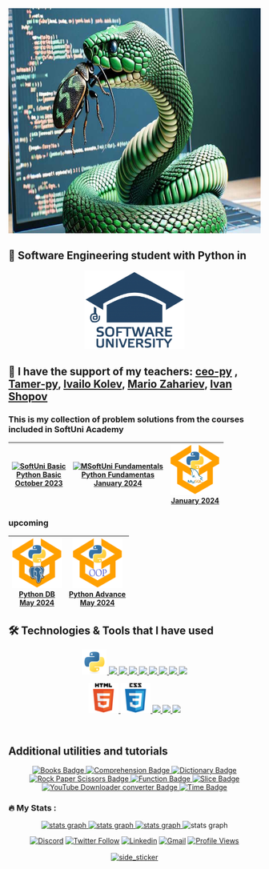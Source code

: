 <div id="badges" align="center">
<img src="https://github.com/Nenogzar/LearningPython/blob/main/python1.jpg" alt="Nenogzar_Python" height="450"  >
</div>

## 🌱  Software Engineering student with Python in

<div id="badges" align="center">
<a href="https://softuni.bg/" target="_blank" rel="noopener noreferrer">
  <img src="https://github.com/Nenogzar/Academy_SoftUni/blob/main/fundamentals_python/13_HTML%20%26%20CSS%20Basics/03.%20HTML%20and%20CSS%20Basics/02_SoftUni_Logo/image/SoftUni-logo.png" width="200" onclick="window.location.href='https://softuni.bg/';"/>
</a>
</div> 


## 👯 I have the support of my teachers:  [ceo-py](https://github.com/ceo-py/softuni) , [Tamer-py](https://github.com/kumchovylcho),  [Ivailo Kolev](https://github.com/ivaylokenov), [Mario Zahariev](https://github.com/zahariev-webbersof), [Ivan Shopov](https://github.com/IvanShopov)


### This is my collection of problem solutions from the courses included in SoftUni Academy

|[<img src="https://about.softuni.bg/Content/images/home-page/software-university-logo.svg" alt="SoftUni Basic" width="100" height="100">](https://softuni.bg/trainings/4296/programming-basics-with-python-october-2023) </br> [Python Basic</br>October 2023](https://github.com/Nenogzar/Academy_SoftUni/tree/main/basics_programming)|[<img src="https://about.softuni.bg/Content/images/home-page/foundation-logo.svg" alt="MSoftUni Fundamentals" width="100" height="100">](https://softuni.bg/trainings/4379/programming-fundamentals-with-python-january-2024)</br>[Python Fundamentas</br>January 2024](https://github.com/Nenogzar/Academy_SoftUni/tree/main/fundamentals_python)|[<img src="https://github.com/Nenogzar/Softuni_MySQL/blob/main/mySQL.png" alt="MySQL January" width="100" height="100">](https://softuni.bg/trainings/4365/mysql-january-2024) </br> [January 2024](https://github.com/Nenogzar/Softuni_MySQL)|
|---|---|---|

### upcoming

[<img src="https://github.com/Nenogzar/Softuni_MySQL/blob/main/p_data.png" alt="MSoftUni PythonDB" width="100" height="100">](https://softuni.bg/modules/137/python-db-may-2024/1478)</br>[Python DB</br>May 2024](https://softuni.bg/modules/137/python-db-may-2024/1478)|[<img src="https://github.com/Nenogzar/Academy_SoftUni/blob/main/p_advance.png" alt="MSoftUni Python Advance" width="100" height="100">](https://softuni.bg/modules/74/python-advanced-may-2024/1474)</br>[Python Advance</br>May 2024](https://softuni.bg/modules/74/python-advanced-may-2024/1474)|
|-|-|



## 🛠️ Technologies & Tools that I have used
<p id="badges" align="center">
  <a href="https://www.python.org/">
    <img src="https://raw.githubusercontent.com/devicons/devicon/master/icons/python/python-original.svg" width="50"/>
  </a>
  <a href="https://www.jetbrains.com">
    <img src="https://media.djangoproject.com/cache/df/17/df173f82e0b8d0c485ac3b96f0f87514.png" width="50"/>
   </a>
    <a href="https://www.jetbrains.com/pycharm/">
    <img src="https://upload.wikimedia.org/wikipedia/commons/thumb/1/1d/PyCharm_Icon.svg/2048px-PyCharm_Icon.svg.png" width=50"/>
   </a>
   <a href="https://www.postman.com/">
    <img src="https://res.cloudinary.com/postman/image/upload/t_team_logo/v1629869194/team/2893aede23f01bfcbd2319326bc96a6ed0524eba759745ed6d73405a3a8b67a8" width="50"/>
   </a>
   <a href="https://www.microsoft.com/">
    <img src="https://upload.wikimedia.org/wikipedia/commons/thumb/0/0c/Microsoft_Office_logo_%282013%E2%80%932019%29.svg/1728px-Microsoft_Office_logo_%282013%E2%80%932019%29.svg.png" width="40"/>
   </a>
   <a href="https://www.php.net/">
    <img src="https://upload.wikimedia.org/wikipedia/commons/thumb/2/27/PHP-logo.svg/1280px-PHP-logo.svg.png" width="60"/>
   </a>
   <a href="https://www.apachefriends.org/">
    <img src="https://www.apachefriends.org/images/xampp-logo-ac950edf.svg" width="50"/>
   </a>
   <a href="https://www.djangoproject.com/">
    <img src="https://static.djangoproject.com/img/logo-django.42234b631760.svg" width="50"/>
   </a>
   <a href="https://www.mysql.com/">
    <img src="https://labs.mysql.com/common/logos/mysql-logo.svg" width="60"/>
   </a>
</p> 

<p id="badges" align="center">
  <a href="https://www.w3.org/">
    <img src="https://raw.githubusercontent.com/devicons/devicon/master/icons/html5/html5-original-wordmark.svg" width="60"/>
  </a>
  <a href="https://www.w3schools.com/">
    <img src="https://raw.githubusercontent.com/devicons/devicon/master/icons/css3/css3-original-wordmark.svg" width="60"/>
   </a>
  <a href="https://www.edx.org/">
    <img src="https://www.edx.org/images/logos/edX_by2U.svg" width="60"/>
  </a>
  <a href="https://morioh.com/">
    <img src="https://avatars.githubusercontent.com/u/58966500?s=200&v=4" width="50"/>
  </a>
  <a href="https://www.codecademy.com/">
    <img src="https://iconape.com/wp-content/files/fi/343970/svg/343970.svg" width="50"/>
  </a>
</p>


   </br>
   
## Additional utilities and tutorials

<p id="badges" align="center">
  <a href="https://github.com/Nenogzar/LearningPython/tree/main/Book">
    <img src="https://img.shields.io/badge/Books-%23092E20.svg?style=for-the-badge&logo=Books&logoColor=white" alt="Books Badge"/>
  </a>
  
  <a href="https://github.com/Nenogzar/LearningPython/tree/main/HELP/Comprehension">
    <img src="https://img.shields.io/badge/Comprehension-3670A0?style=for-the-badge&logo=Comprehension&logoColor=ffdd54" alt="Comprehension Badge"/>
  </a>
  
  <a href="https://github.com/Nenogzar/LearningPython/tree/main/HELP/Dictionary">
    <img src="https://img.shields.io/badge/Dictionary-%23323330.svg?style=for-the-badge&logo=Dictionary&logoColor=%23F7DF1E" alt="Dictionary Badge"/>
  </a>
  
  <a href="https://github.com/Nenogzar/RockPaperScissorsByNenogzar">
    <img src="https://img.shields.io/badge/Rock Paper Scissors-268BEE?style=for-the-badge&logo=Rock Paper Scissors&logoColor=white" alt="Rock Paper Scissors Badge"/>
  </a>
  
  <a href="https://github.com/Nenogzar/LearningPython/tree/main/HELP/Function">
    <img src="https://img.shields.io/badge/Function-%23121011.svg?style=for-the-badge&logo=Function&logoColor=white" alt="Function Badge"/>
  </a>
  
   <a href="https://github.com/Nenogzar/LearningPython/tree/main/HELP/slice">
    <img src="https://img.shields.io/badge/Slice-FCC624?style=for-the-badge&logo=Slice&logoColor=black" alt="Slice Badge"/>
  </a>
  
  <a href="https://github.com/Nenogzar/LearningPython/tree/main/HELP/Other/youtube-downloader-converter">
    <img src="https://img.shields.io/badge/YouTube Downloader converter-red?style=for-the-badge&logo=youtube&logoColor=white" alt="YouTube Downloader converter Badge"/>
  </a>
  
  <a href="https://github.com/Nenogzar/LearningPython/tree/main/HELP/Other/time">
    <img src="https://img.shields.io/badge/Time-blue?style=for-the-badge&logo=Time&logoColor=white" alt="Time Badge"/>
  </a>
</p> 

### :fire: My Stats :
<p align="center">
  <a href="https://github.com/anuraghazra/github-readme-stats">
    <img src="https://github-readme-stats.vercel.app/api/top-langs/?username=nenogzar&theme=gruvbox" height="150" alt="stats graph"/>
  </a>
   <a href="https://github.com/anuraghazra/github-readme-stats">
    <img src="https://github-readme-stats.vercel.app/api?username=nenogzar&show_icons=true&theme=gruvbox" height="150" alt="stats graph"/>
  </a>
  <a href="https://github.com/anuraghazra/convoychat">
    <img src="http://github-readme-streak-stats.herokuapp.com?user=Nenogzar&&theme=gruvbox" height="150" alt="stats graph"/>
  </a>
  <a>
    <img src="https://github-profile-trophy.vercel.app/?username=nenogzar&&theme=gruvbox&margin-w=10&margin-h=15&column=4*2" height="200" alt="stats graph"/>
  </a>
</p>

<p>  
  <div align="center">
    
  [![Discord](https://img.shields.io/badge/Discord-nenogzar-blue?logo=discord)](https://discordapp.com/users/nenogzar)
  [![Twitter Follow](https://img.shields.io/twitter/follow/NaidenovST?style=social)](https://twitter.com/NaidenovST)
  [![Linkedin](https://img.shields.io/badge/-LinkedIn-blue?style=flat&logo=Linkedin&logoColor=white)](https://www.linkedin.com/in/stoyan-naidenov-22347541/)
  [![Gmail](https://img.shields.io/badge/-Gmail-c14438?style=flat&logo=Gmail&logoColor=white)](mailto:stoyan.naidenov@gmail.com)
  [![Profile Views](https://komarev.com/ghpvc/?username=nenogzar&color=green)](https://github.com/Nenogzar)
  </div>
</p>

<p>
<div align="center">

  <a href="https://www.dunemovie.com/" target="_blank" rel="noopener noreferrer">
        <img align="center" width=450 height=110px alt="side_sticker" src="https://media.giphy.com/media/ntUWJeNoaYCwOeg22l/giphy.gif" onclick="window.location.href='https://www.dunemovie.com/';"/>
  </a>
  
  </div>
  
</p>

<!--
**Nenogzar/Nenogzar** is a ✨ _special_ ✨ repository because its `README.md` (this file) appears on your GitHub profile.

Here are some ideas to get you started:

- 🔭 I’m currently working on ...
- 🌱 I’m currently learning ...
- 👯 I’m looking to collaborate on ...
- 🤔 I’m looking for help with ...
- 💬 Ask me about ...
- 📫 How to reach me: ...
- 😄 Pronouns: ...
- ⚡ Fun fact: ...
-->
